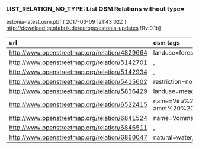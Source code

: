  
### LIST_RELATION_NO_TYPE: List OSM Relations without type= 
estonia-latest.osm.pbf ( 2017-03-09T21:43:02Z ) http://download.geofabrik.de/europe/estonia-updates [Rv:0.1b]
 
|  url                                      |  osm tags  
| :---------------------------------------  | :---------------------------
| http://www.openstreetmap.org/relation/4829664 | landuse=forest,leaf_type=mixed,
| http://www.openstreetmap.org/relation/5142701 | ,
| http://www.openstreetmap.org/relation/5142934 | ,
| http://www.openstreetmap.org/relation/5415602 | restriction=no_entry,
| http://www.openstreetmap.org/relation/5836429 | landuse=meadow,
| http://www.openstreetmap.org/relation/6522415 | name=Viru%20%värav,name:ca=Porta%20%de%20%Viru,name:en=Viru%20%Gate,name:fr=Porte%20%de%20%Viru,tourism=attraction,building=yes,addr:city=Tallinn,addr:street=Viru,source:addr=Maa-amet%20%2012,addr:country=EE,maaamet:ETAK=587543,addr:housenumber=26,
| http://www.openstreetmap.org/relation/6841524 | name=Vommaru,landuse=residential,
| http://www.openstreetmap.org/relation/6846511 | ,
| http://www.openstreetmap.org/relation/6860047 | natural=water,
 
